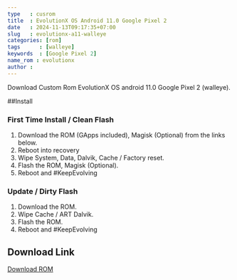 ```yaml
---
type   : cusrom
title  : EvolutionX OS Android 11.0 Google Pixel 2
date   : 2024-11-13T09:17:35+07:00
slug   : evolutionx-a11-walleye
categories: [rom]
tags      : [walleye]
keywords  : [Google Pixel 2]
name_rom : evolutionx
author :
---
```


Download Custom Rom EvolutionX OS android 11.0 Google Pixel 2 (walleye).

##Install
### First Time Install / Clean Flash
1. Download the ROM (GApps included), Magisk (Optional) from the links below.
2. Reboot into recovery
3. Wipe System, Data, Dalvik, Cache / Factory reset.
4. Flash the ROM, Magisk (Optional).
5. Reboot and #KeepEvolving

### Update / Dirty Flash
1. Download the ROM.
2. Wipe Cache / ART Dalvik.
3. Flash the ROM.
4. Reboot and #KeepEvolving

## Download Link
[Download ROM](https://androidfilehost.com/?fid=2188818919693790562)


